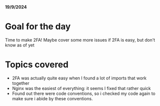 **19/9/2024**

# Goal for the day

Time to make 2FA! Maybe cover some more issues if 2FA is easy, but don't know as of yet

# Topics covered

- 2FA was actually quite easy when I found a lot of imports that work together
- Nginx was the easiest of everything: it seems I fixed that rather quick
- Found out there were code conventions, so i checked my code again to make sure i abide by these conventions.
